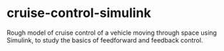 # cruise-control-simulink
Rough model of cruise control of a vehicle moving through space using Simulink, to study the basics of feedforward and feedback control.
